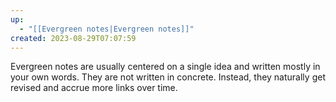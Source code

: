 ```yaml
---
up:
  - "[[Evergreen notes|Evergreen notes]]"
created: 2023-08-29T07:07:59
---
```

Evergreen notes are usually centered on a single idea and written mostly in your own words. They are not written in concrete. Instead, they naturally get revised and accrue more links over time.